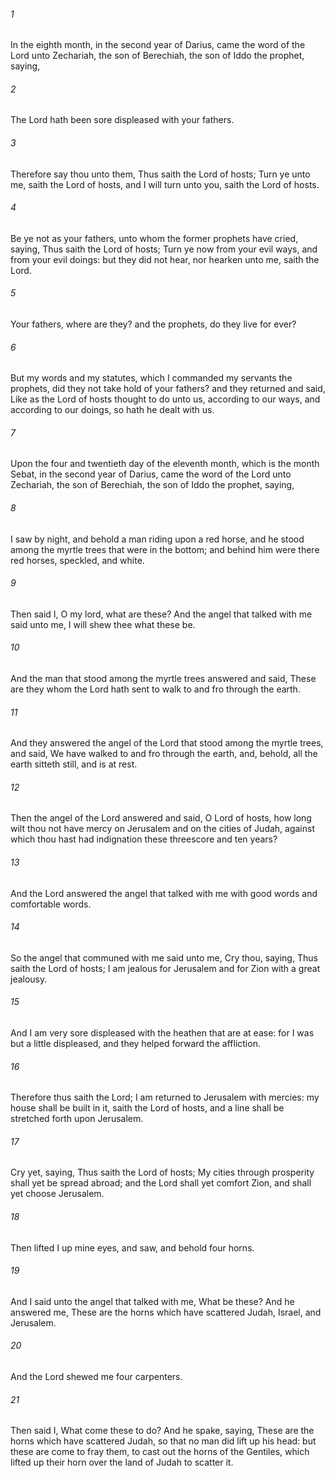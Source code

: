 ###### 1
In the eighth month, in the second year of Darius, came the word of the Lord unto Zechariah, the son of Berechiah, the son of Iddo the prophet, saying,

###### 2
The Lord hath been sore displeased with your fathers.

###### 3
Therefore say thou unto them, Thus saith the Lord of hosts; Turn ye unto me, saith the Lord of hosts, and I will turn unto you, saith the Lord of hosts.

###### 4
Be ye not as your fathers, unto whom the former prophets have cried, saying, Thus saith the Lord of hosts; Turn ye now from your evil ways, and from your evil doings: but they did not hear, nor hearken unto me, saith the Lord.

###### 5
Your fathers, where are they? and the prophets, do they live for ever?

###### 6
But my words and my statutes, which I commanded my servants the prophets, did they not take hold of your fathers? and they returned and said, Like as the Lord of hosts thought to do unto us, according to our ways, and according to our doings, so hath he dealt with us.

###### 7
Upon the four and twentieth day of the eleventh month, which is the month Sebat, in the second year of Darius, came the word of the Lord unto Zechariah, the son of Berechiah, the son of Iddo the prophet, saying,

###### 8
I saw by night, and behold a man riding upon a red horse, and he stood among the myrtle trees that were in the bottom; and behind him were there red horses, speckled, and white.

###### 9
Then said I, O my lord, what are these? And the angel that talked with me said unto me, I will shew thee what these be.

###### 10
And the man that stood among the myrtle trees answered and said, These are they whom the Lord hath sent to walk to and fro through the earth.

###### 11
And they answered the angel of the Lord that stood among the myrtle trees, and said, We have walked to and fro through the earth, and, behold, all the earth sitteth still, and is at rest.

###### 12
Then the angel of the Lord answered and said, O Lord of hosts, how long wilt thou not have mercy on Jerusalem and on the cities of Judah, against which thou hast had indignation these threescore and ten years?

###### 13
And the Lord answered the angel that talked with me with good words and comfortable words.

###### 14
So the angel that communed with me said unto me, Cry thou, saying, Thus saith the Lord of hosts; I am jealous for Jerusalem and for Zion with a great jealousy.

###### 15
And I am very sore displeased with the heathen that are at ease: for I was but a little displeased, and they helped forward the affliction.

###### 16
Therefore thus saith the Lord; I am returned to Jerusalem with mercies: my house shall be built in it, saith the Lord of hosts, and a line shall be stretched forth upon Jerusalem.

###### 17
Cry yet, saying, Thus saith the Lord of hosts; My cities through prosperity shall yet be spread abroad; and the Lord shall yet comfort Zion, and shall yet choose Jerusalem.

###### 18
Then lifted I up mine eyes, and saw, and behold four horns.

###### 19
And I said unto the angel that talked with me, What be these? And he answered me, These are the horns which have scattered Judah, Israel, and Jerusalem.

###### 20
And the Lord shewed me four carpenters.

###### 21
Then said I, What come these to do? And he spake, saying, These are the horns which have scattered Judah, so that no man did lift up his head: but these are come to fray them, to cast out the horns of the Gentiles, which lifted up their horn over the land of Judah to scatter it.

